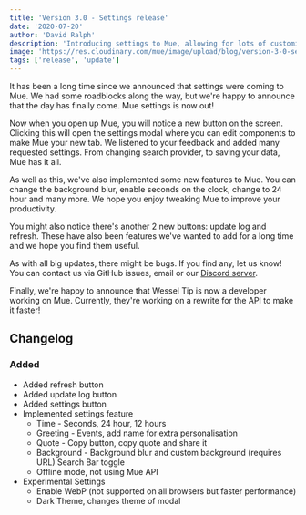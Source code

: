 ```yaml
---
title: 'Version 3.0 - Settings release'
date: '2020-07-20'
author: 'David Ralph'
description: 'Introducing settings to Mue, allowing for lots of customisation to make Mue yours.'
image: 'https://res.cloudinary.com/mue/image/upload/blog/version-3-0-settings-release.webp'
tags: ['release', 'update']
---
```


It has been a long time since we announced that settings were coming to Mue. We had some roadblocks along the way, but we're happy to announce that the day has finally come. Mue settings is now out!

Now when you open up Mue, you will notice a new button on the screen. Clicking this will open the settings modal where you can edit components to make Mue your new tab. We listened to your feedback and added many requested settings. From changing search provider, to saving your data, Mue has it all.

As well as this, we've also implemented some new features to Mue. You can change the background blur, enable seconds on the clock, change to 24 hour and many more. We hope you enjoy tweaking Mue to improve your productivity.

You might also notice there's another 2 new buttons: update log and refresh. These have also been features we've wanted to add for a long time and we hope you find them useful.

As with all big updates, there might be bugs. If you find any, let us know! You can contact us via GitHub issues, email or our [Discord server](https://discord.gg/zv8C9F8).

Finally, we're happy to announce that Wessel Tip is now a developer working on Mue. Currently, they're working on a rewrite for the API to make it faster!

## Changelog

### Added

- Added refresh button
- Added update log button
- Added settings button
- Implemented settings feature
  - Time - Seconds, 24 hour, 12 hours
  - Greeting - Events, add name for extra personalisation
  - Quote - Copy button, copy quote and share it
  - Background - Background blur and custom background (requires URL)
   Search Bar toggle
  - Offline mode, not using Mue API
- Experimental Settings
  - Enable WebP (not supported on all browsers but faster performance)
  - Dark Theme, changes theme of modal
